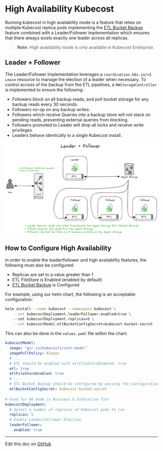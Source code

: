 High Availability Kubecost
==========================

Running kubecost in high availability mode is a feature that relies on multiple Kubecost replica pods implementing the [ETL Bucket Backup](https://raw.githubusercontent.com/kubecost/docs/main/etl-backup.md) feature combined with a Leader/Follower implementation which ensures that there always exists exactly one leader across all replicas.

> **Note**: High availability mode is only available in Kubecost Enterprise.

## Leader + Follower

The Leader/Follower implementation leverages a `coordination.k8s.io/v1` `Lease` resource to manage the election of a leader when necessary. To control access of the backup from the ETL pipelines, a `RWStorageController` is implemented to ensure the following: 
* Followers block on all backup reads, and poll bucket storage for any backup reads every 30 seconds.
* Followers no-op on any backup writes.
* Followers which receive Queries into a backup store will not stack on pending reads, preventing external queries from blocking.
* Followers promoted to Leader will drop all locks and receive write privileges.
* Leaders behave identically to a single Kubecost install. 

![Leader/Follower](https://raw.githubusercontent.com/kubecost/docs/main/images/leader-follower.png)

## How to Configure High Availability

In order to enable the leader/follower and high availability features, the following must also be configured:
* Replicas are set to a value greater than 1
* ETL FileStore is Enabled (enabled by default)
* [ETL Bucket Backup](https://raw.githubusercontent.com/kubecost/docs/main/etl-backup.md) is Configured

For example, using our helm chart, the following is an acceptable configuration:
```bash
helm install --name kubecost --namespace kubecost \
	--set kubecostDeployment.leaderFollower.enabled=true \ 
	--set kubecostDeployment.replicas=5 \
	--set kubecostModel.etlBucketConfigSecret=kubecost-bucket-secret
```

This can also be done in the `values.yaml` file within the chart: 
```yaml
kubecostModel:
  image: "gcr.io/kubecost1/cost-model"
  imagePullPolicy: Always
  # ... 
  # ETL should be enabled with etlFileStoreEnabled: true 
  etl: true
  etlFileStoreEnabled: true 
  # ...
  # ETL Bucket Backup should be configured by passing the configuration secret name
  etlBucketConfigSecret: kubecost-bucket-secret

# Used for HA mode in Business & Enterprise tier
kubecostDeployment:
  # Select a number of replicas of Kubecost pods to run 
  replicas: 5
  # Enable Leader/Follower Election 
  leaderFollower:
    enabled: true
```

----

Edit this doc on [GitHub](https://github.com/kubecost/docs/blob/main/high-availability.md)

<!--- {"article":"","section":"4402829033367","permissiongroup":"1500001277122"} --->
